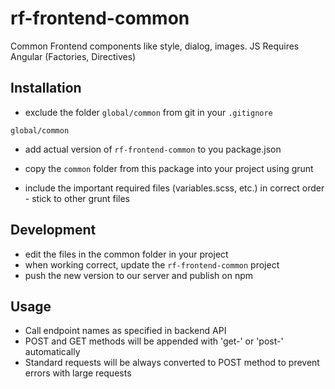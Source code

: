 # rf-frontend-common

Common Frontend components like style, dialog, images.
JS Requires Angular (Factories, Directives)

## Installation

* exclude the folder `global/common` from git in your `.gitignore`
```
global/common
```
* add actual version of `rf-frontend-common` to you package.json

* copy the `common` folder from this package into your project using grunt
* include the important required files (variables.scss, etc.) in correct order - stick to other grunt files


## Development
* edit the files in the common folder in your project
* when working correct, update the `rf-frontend-common` project
* push the new version to our server and publish on npm

## Usage
* Call endpoint names as specified in backend API
* POST and GET methods will be appended with 'get-' or 'post-' automatically
* Standard requests will be always converted to POST method to prevent errors with large requests

